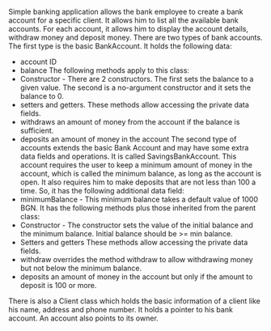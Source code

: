 Simple banking application allows the bank employee to create a bank account for a specific client.
It allows him to list all the available bank accounts. For each account, it allows him to display the account details, withdraw money and deposit money. 
There are two types of bank accounts. The first type is the basic BankAccount. It holds the following data:
* account ID
* balance
The following methods apply to this class:
* Constructor - There are 2 constructors.
The first sets the balance to a given value.
The second is a no-argument constructor and it sets the balance to 0. 
* setters and getters. These methods allow accessing the private data fields. 
* withdraws an amount of money from the account if the balance is sufficient. 
* deposits an amount of money in the account
The second type of accounts extends the basic Bank Account and may have some extra data fields and operations. It is called SavingsBankAccount. This account requires the user to keep a minimum amount of money in the account, which is called the minimum balance, as long as the account is open. It also requires him to make deposits that are not less than 100 a time. 
So, it has the following additional data field:
* minimumBalance - This minimum balance takes a default value of 1000 BGN. It has the following methods plus those inherited from the parent class:
* Constructor - The constructor sets the value of the initial balance and the minimum balance. Initial balance should be >= min balance.
* Setters and getters These methods allow accessing the private data fields.
* withdraw overrides the method withdraw to allow withdrawing money but not below the minimum balance.
* deposits an amount of money in the account but only if the amount to deposit is 100 or more.

There is also a Client class which holds the basic information of a client like his name, address and phone number. It holds a pointer to his bank account. An account also points to its owner.